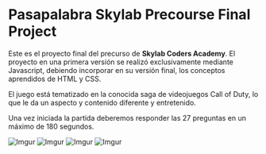 # Pasapalabra Skylab Precourse Final Project

Este es el proyecto final del precurso de **Skylab Coders Academy**.
El proyecto en una primera versión se realizó exclusivamente mediante Javascript, debiendo incorporar en su versión final, los conceptos aprendidos de HTML y CSS.

El juego está tematizado en la conocida saga de videojuegos Call of Duty, lo que le da un aspecto y contenido diferente y entretenido.

Una vez iniciada la partida deberemos responder las 27 preguntas en un máximo de 180 segundos.

![Imgur](https://i.imgur.com/fFXwzer.png)
![Imgur](https://i.imgur.com/g57geQr.png)
![Imgur](https://i.imgur.com/mHAD8Nu.png)
![Imgur](https://i.imgur.com/is4mWuZ.png)







